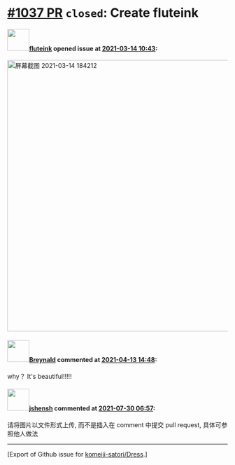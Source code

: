 # [\#1037 PR](https://github.com/komeiji-satori/Dress/pull/1037) `closed`: Create fluteink

#### <img src="https://avatars.githubusercontent.com/u/41096447?u=a5ae2afb18a8a51e36eba85f9cf44a6dad57c992&v=4" width="50">[fluteink](https://github.com/fluteink) opened issue at [2021-03-14 10:43](https://github.com/komeiji-satori/Dress/pull/1037):

[](url)
<img width="620" alt="屏幕截图 2021-03-14 184212" src="https://user-images.githubusercontent.com/41096447/111065517-2656aa80-84f5-11eb-937a-4fadeb979907.png">


#### <img src="https://avatars.githubusercontent.com/u/76933479?u=4a209867bb2add18db7b1d374385611e8b600648&v=4" width="50">[Breynald](https://github.com/Breynald) commented at [2021-04-13 14:48](https://github.com/komeiji-satori/Dress/pull/1037#issuecomment-818796675):

why？  It's beautiful!!!!!

#### <img src="https://avatars.githubusercontent.com/u/11555188?u=a30048e930d245fed6f3ced3ecb01e97b9f3f6cc&v=4" width="50">[jshensh](https://github.com/jshensh) commented at [2021-07-30 06:57](https://github.com/komeiji-satori/Dress/pull/1037#issuecomment-889674820):

请将图片以文件形式上传, 而不是插入在 comment 中提交 pull request, 具体可参照他人做法


-------------------------------------------------------------------------------



[Export of Github issue for [komeiji-satori/Dress](https://github.com/komeiji-satori/Dress).]
